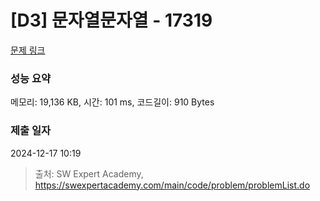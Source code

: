 # [D3] 문자열문자열 - 17319 

[문제 링크](https://swexpertacademy.com/main/code/problem/problemDetail.do?contestProbId=AYgEiwbKy48DFARP) 

### 성능 요약

메모리: 19,136 KB, 시간: 101 ms, 코드길이: 910 Bytes

### 제출 일자

2024-12-17 10:19



> 출처: SW Expert Academy, https://swexpertacademy.com/main/code/problem/problemList.do